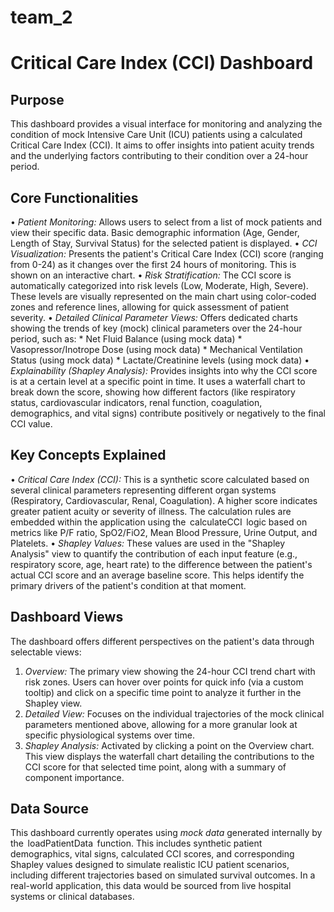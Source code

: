# team_2

# Critical Care Index (CCI) Dashboard

## Purpose

This dashboard provides a visual interface for monitoring and analyzing the condition of mock Intensive Care Unit (ICU) patients using a calculated Critical Care Index (CCI). It aims to offer insights into patient acuity trends and the underlying factors contributing to their condition over a 24-hour period.

## Core Functionalities

•⁠  ⁠*Patient Monitoring:* Allows users to select from a list of mock patients and view their specific data. Basic demographic information (Age, Gender, Length of Stay, Survival Status) for the selected patient is displayed.
•⁠  ⁠*CCI Visualization:* Presents the patient's Critical Care Index (CCI) score (ranging from 0-24) as it changes over the first 24 hours of monitoring. This is shown on an interactive chart.
•⁠  ⁠*Risk Stratification:* The CCI score is automatically categorized into risk levels (Low, Moderate, High, Severe). These levels are visually represented on the main chart using color-coded zones and reference lines, allowing for quick assessment of patient severity.
•⁠  ⁠*Detailed Clinical Parameter Views:* Offers dedicated charts showing the trends of key (mock) clinical parameters over the 24-hour period, such as:
    * Net Fluid Balance (using mock data)
    * Vasopressor/Inotrope Dose (using mock data)
    * Mechanical Ventilation Status (using mock data)
    * Lactate/Creatinine levels (using mock data)
•⁠  ⁠*Explainability (Shapley Analysis):* Provides insights into why the CCI score is at a certain level at a specific point in time. It uses a waterfall chart to break down the score, showing how different factors (like respiratory status, cardiovascular indicators, renal function, coagulation, demographics, and vital signs) contribute positively or negatively to the final CCI value.

## Key Concepts Explained

•⁠  ⁠*Critical Care Index (CCI):* This is a synthetic score calculated based on several clinical parameters representing different organ systems (Respiratory, Cardiovascular, Renal, Coagulation). A higher score indicates greater patient acuity or severity of illness. The calculation rules are embedded within the application using the ⁠ calculateCCI ⁠ logic based on metrics like P/F ratio, SpO2/FiO2, Mean Blood Pressure, Urine Output, and Platelets.
•⁠  ⁠*Shapley Values:* These values are used in the "Shapley Analysis" view to quantify the contribution of each input feature (e.g., respiratory score, age, heart rate) to the difference between the patient's actual CCI score and an average baseline score. This helps identify the primary drivers of the patient's condition at that moment.

## Dashboard Views

The dashboard offers different perspectives on the patient's data through selectable views:

1.  *Overview:* The primary view showing the 24-hour CCI trend chart with risk zones. Users can hover over points for quick info (via a custom tooltip) and click on a specific time point to analyze it further in the Shapley view.
2.  *Detailed View:* Focuses on the individual trajectories of the mock clinical parameters mentioned above, allowing for a more granular look at specific physiological systems over time.
3.  *Shapley Analysis:* Activated by clicking a point on the Overview chart. This view displays the waterfall chart detailing the contributions to the CCI score for that selected time point, along with a summary of component importance.

## Data Source

This dashboard currently operates using *mock data* generated internally by the ⁠ loadPatientData ⁠ function. This includes synthetic patient demographics, vital signs, calculated CCI scores, and corresponding Shapley values designed to simulate realistic ICU patient scenarios, including different trajectories based on simulated survival outcomes. In a real-world application, this data would be sourced from live hospital systems or clinical databases.
